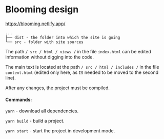 # Blooming design

https://blooming.netlify.app/

```
...
├── dist - the folder into which the site is going
└── src - folder with site sources
```

The path `/ src / html / views /` in the file `index.html` can be edited
information without digging into the code.

The main text is located at the path `/ src / html / includes /` in the file
`content.html` (edited only here, as `IS` needed to be moved to the second line).

After any changes, the project must be compiled.

#### Commands:

`yarn` - download all dependencies.

`yarn build` - build a project.

`yarn start` - start the project in development mode.
